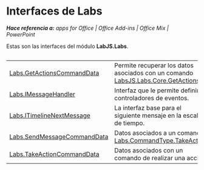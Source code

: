 
# Interfaces de Labs

 _**Hace referencia a:** apps for Office | Office Add-ins | Office Mix | PowerPoint_

Estas son las interfaces del módulo **LabJS.Labs**.

## 


|||
|:-----|:-----|
|[Labs.GetActionsCommandData](../../reference/office-mix/labs.getactionscommanddata.md)|Permite recuperar los datos asociados con un comando [LabsJS.Labs.Core.GetActions](../../reference/office-mix/labsjs.labs.core.getactions.md).|
|[Labs.IMessageHandler](../../reference/office-mix/labs.imessagehandler.md)|Interfaz que le permite definir controladores de eventos.|
|[Labs.ITimelineNextMessage](../../reference/office-mix/labs.itimelinenextmessage.md)|La interfaz base para el siguiente mensaje en la escala de tiempo.|
|[Labs.SendMessageCommandData](../../reference/office-mix/labs.sendmessagecommanddata.md)|Datos asociados a un comando [Labs.CommandType.TakeAction](https://msdn.microsoft.com/library/office/mt599680.aspx).|
|[Labs.TakeActionCommandData](../../reference/office-mix/labs.takeactioncommanddata.md)|Datos asociados con un comando de realizar una acción.|
